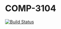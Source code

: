 # COMP-3104
[![Build Status](https://travis-ci.com/101192081/week05_comp3104_lab_exec.svg?branch=master)](https://travis-ci.com/101192081/week05_comp3104_lab_exec)